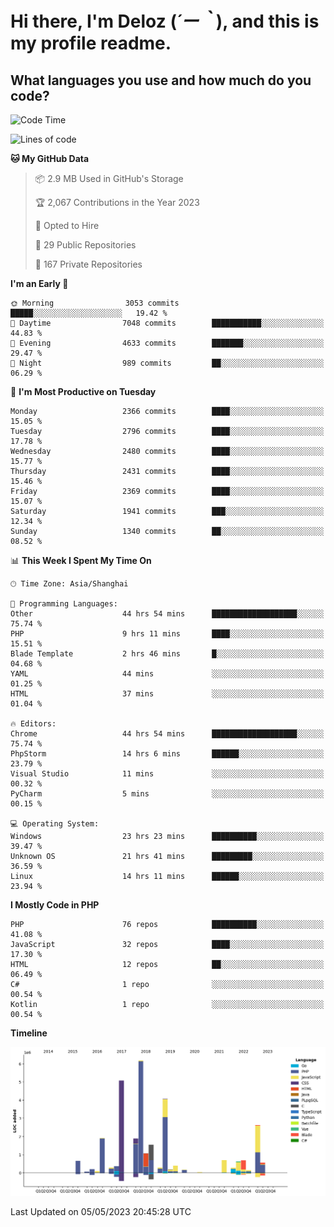 # **Hi there, I'm Deloz (*´ー｀*), and this is my profile readme.**

## **What languages you use and how much do you code?**

<!--START_SECTION:waka-->
![Code Time](http://img.shields.io/badge/Code%20Time-1%2C383%20hrs%2038%20mins-blue)

![Lines of code](https://img.shields.io/badge/From%20Hello%20World%20I%27ve%20Written-30.0%20million%20lines%20of%20code-blue)

**🐱 My GitHub Data** 

> 📦 2.9 MB Used in GitHub's Storage 
 > 
> 🏆 2,067 Contributions in the Year 2023
 > 
> 💼 Opted to Hire
 > 
> 📜 29 Public Repositories 
 > 
> 🔑 167 Private Repositories 
 > 
**I'm an Early 🐤** 

```text
🌞 Morning                3053 commits        █████░░░░░░░░░░░░░░░░░░░░   19.42 % 
🌆 Daytime                7048 commits        ███████████░░░░░░░░░░░░░░   44.83 % 
🌃 Evening                4633 commits        ███████░░░░░░░░░░░░░░░░░░   29.47 % 
🌙 Night                  989 commits         ██░░░░░░░░░░░░░░░░░░░░░░░   06.29 % 
```
📅 **I'm Most Productive on Tuesday** 

```text
Monday                   2366 commits        ████░░░░░░░░░░░░░░░░░░░░░   15.05 % 
Tuesday                  2796 commits        ████░░░░░░░░░░░░░░░░░░░░░   17.78 % 
Wednesday                2480 commits        ████░░░░░░░░░░░░░░░░░░░░░   15.77 % 
Thursday                 2431 commits        ████░░░░░░░░░░░░░░░░░░░░░   15.46 % 
Friday                   2369 commits        ████░░░░░░░░░░░░░░░░░░░░░   15.07 % 
Saturday                 1941 commits        ███░░░░░░░░░░░░░░░░░░░░░░   12.34 % 
Sunday                   1340 commits        ██░░░░░░░░░░░░░░░░░░░░░░░   08.52 % 
```


📊 **This Week I Spent My Time On** 

```text
🕑︎ Time Zone: Asia/Shanghai

💬 Programming Languages: 
Other                    44 hrs 54 mins      ███████████████████░░░░░░   75.74 % 
PHP                      9 hrs 11 mins       ████░░░░░░░░░░░░░░░░░░░░░   15.51 % 
Blade Template           2 hrs 46 mins       █░░░░░░░░░░░░░░░░░░░░░░░░   04.68 % 
YAML                     44 mins             ░░░░░░░░░░░░░░░░░░░░░░░░░   01.25 % 
HTML                     37 mins             ░░░░░░░░░░░░░░░░░░░░░░░░░   01.04 % 

🔥 Editors: 
Chrome                   44 hrs 54 mins      ███████████████████░░░░░░   75.74 % 
PhpStorm                 14 hrs 6 mins       ██████░░░░░░░░░░░░░░░░░░░   23.79 % 
Visual Studio            11 mins             ░░░░░░░░░░░░░░░░░░░░░░░░░   00.32 % 
PyCharm                  5 mins              ░░░░░░░░░░░░░░░░░░░░░░░░░   00.15 % 

💻 Operating System: 
Windows                  23 hrs 23 mins      ██████████░░░░░░░░░░░░░░░   39.47 % 
Unknown OS               21 hrs 41 mins      █████████░░░░░░░░░░░░░░░░   36.59 % 
Linux                    14 hrs 11 mins      ██████░░░░░░░░░░░░░░░░░░░   23.94 % 
```

**I Mostly Code in PHP** 

```text
PHP                      76 repos            ██████████░░░░░░░░░░░░░░░   41.08 % 
JavaScript               32 repos            ████░░░░░░░░░░░░░░░░░░░░░   17.30 % 
HTML                     12 repos            ██░░░░░░░░░░░░░░░░░░░░░░░   06.49 % 
C#                       1 repo              ░░░░░░░░░░░░░░░░░░░░░░░░░   00.54 % 
Kotlin                   1 repo              ░░░░░░░░░░░░░░░░░░░░░░░░░   00.54 % 
```



**Timeline**

![Lines of Code chart](https://raw.githubusercontent.com/deloz/deloz/main/assets/bar_graph.png)


 Last Updated on 05/05/2023 20:45:28 UTC
<!--END_SECTION:waka-->
